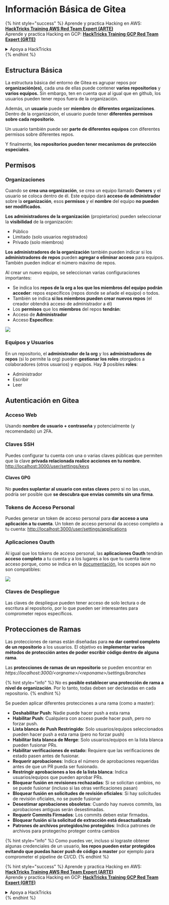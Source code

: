 # Información Básica de Gitea

{% hint style="success" %}
Aprende y practica Hacking en AWS:<img src="../../.gitbook/assets/image (1).png" alt="" data-size="line">[**HackTricks Training AWS Red Team Expert (ARTE)**](https://training.hacktricks.xyz/courses/arte)<img src="../../.gitbook/assets/image (1).png" alt="" data-size="line">\
Aprende y practica Hacking en GCP: <img src="../../.gitbook/assets/image (2).png" alt="" data-size="line">[**HackTricks Training GCP Red Team Expert (GRTE)**<img src="../../.gitbook/assets/image (2).png" alt="" data-size="line">](https://training.hacktricks.xyz/courses/grte)

<details>

<summary>Apoya a HackTricks</summary>

* Revisa los [**planes de suscripción**](https://github.com/sponsors/carlospolop)!
* **Únete al** 💬 [**grupo de Discord**](https://discord.gg/hRep4RUj7f) o al [**grupo de telegram**](https://t.me/peass) o **síguenos** en **Twitter** 🐦 [**@hacktricks\_live**](https://twitter.com/hacktricks\_live)**.**
* **Comparte trucos de hacking enviando PRs a los** [**HackTricks**](https://github.com/carlospolop/hacktricks) y [**HackTricks Cloud**](https://github.com/carlospolop/hacktricks-cloud) repos de github.

</details>
{% endhint %}

## Estructura Básica

La estructura básica del entorno de Gitea es agrupar repos por **organización(es),** cada una de ellas puede contener **varios repositorios** y **varios equipos.** Sin embargo, ten en cuenta que al igual que en github, los usuarios pueden tener repos fuera de la organización.

Además, un **usuario** puede ser **miembro** de **diferentes organizaciones**. Dentro de la organización, el usuario puede tener **diferentes permisos sobre cada repositorio**.

Un usuario también puede ser **parte de diferentes equipos** con diferentes permisos sobre diferentes repos.

Y finalmente, **los repositorios pueden tener mecanismos de protección especiales**.

## Permisos

### Organizaciones

Cuando se **crea una organización**, se crea un equipo llamado **Owners** y el usuario se coloca dentro de él. Este equipo dará **acceso de administrador** sobre la **organización**, esos **permisos** y el **nombre** del equipo **no pueden ser modificados**.

**Los administradores de la organización** (propietarios) pueden seleccionar la **visibilidad** de la organización:

* Público
* Limitado (solo usuarios registrados)
* Privado (solo miembros)

**Los administradores de la organización** también pueden indicar si los **administradores de repos** pueden **agregar o eliminar acceso** para equipos. También pueden indicar el número máximo de repos.

Al crear un nuevo equipo, se seleccionan varias configuraciones importantes:

* Se indica los **repos de la org a los que los miembros del equipo podrán acceder**: repos específicos (repos donde se añade el equipo) o todos.
* También se indica **si los miembros pueden crear nuevos repos** (el creador obtendrá acceso de administrador a él)
* Los **permisos** que los **miembros** del repos **tendrán**:
* Acceso de **Administrador**
* Acceso **Específico**:

![](<../../.gitbook/assets/image (118).png>)

### Equipos y Usuarios

En un repositorio, el **administrador de la org** y los **administradores de repos** (si lo permite la org) pueden **gestionar los roles** otorgados a colaboradores (otros usuarios) y equipos. Hay **3** posibles **roles**:

* Administrador
* Escribir
* Leer

## Autenticación en Gitea

### Acceso Web

Usando **nombre de usuario + contraseña** y potencialmente (y recomendado) un 2FA.

### **Claves SSH**

Puedes configurar tu cuenta con una o varias claves públicas que permiten que la clave **privada relacionada realice acciones en tu nombre.** [http://localhost:3000/user/settings/keys](http://localhost:3000/user/settings/keys)

#### **Claves GPG**

No **puedes suplantar al usuario con estas claves** pero si no las usas, podría ser posible que **se descubra que envías commits sin una firma**.

### **Tokens de Acceso Personal**

Puedes generar un token de acceso personal para **dar acceso a una aplicación a tu cuenta**. Un token de acceso personal da acceso completo a tu cuenta: [http://localhost:3000/user/settings/applications](http://localhost:3000/user/settings/applications)

### Aplicaciones Oauth

Al igual que los tokens de acceso personal, las **aplicaciones Oauth** tendrán **acceso completo** a tu cuenta y a los lugares a los que tu cuenta tiene acceso porque, como se indica en la [documentación](https://docs.gitea.io/en-us/oauth2-provider/#scopes), los scopes aún no son compatibles:

![](<../../.gitbook/assets/image (194).png>)

### Claves de Despliegue

Las claves de despliegue pueden tener acceso de solo lectura o de escritura al repositorio, por lo que pueden ser interesantes para comprometer repos específicos.

## Protecciones de Ramas

Las protecciones de ramas están diseñadas para **no dar control completo de un repositorio** a los usuarios. El objetivo es **implementar varios métodos de protección antes de poder escribir código dentro de alguna rama**.

Las **protecciones de ramas de un repositorio** se pueden encontrar en _https://localhost:3000/\<orgname>/\<reponame>/settings/branches_

{% hint style="info" %}
No es **posible establecer una protección de rama a nivel de organización**. Por lo tanto, todas deben ser declaradas en cada repositorio.
{% endhint %}

Se pueden aplicar diferentes protecciones a una rama (como a master):

* **Deshabilitar Push**: Nadie puede hacer push a esta rama
* **Habilitar Push**: Cualquiera con acceso puede hacer push, pero no forzar push.
* **Lista blanca de Push Restringido**: Solo usuarios/equipos seleccionados pueden hacer push a esta rama (pero no forzar push)
* **Habilitar lista blanca de Merge**: Solo usuarios/equipos en la lista blanca pueden fusionar PRs.
* **Habilitar verificaciones de estado:** Requiere que las verificaciones de estado pasen antes de fusionar.
* **Requerir aprobaciones**: Indica el número de aprobaciones requeridas antes de que un PR pueda ser fusionado.
* **Restringir aprobaciones a los de la lista blanca**: Indica usuarios/equipos que pueden aprobar PRs.
* **Bloquear fusión en revisiones rechazadas**: Si se solicitan cambios, no se puede fusionar (incluso si las otras verificaciones pasan)
* **Bloquear fusión en solicitudes de revisión oficiales**: Si hay solicitudes de revisión oficiales, no se puede fusionar
* **Desestimar aprobaciones obsoletas**: Cuando hay nuevos commits, las aprobaciones antiguas serán desestimadas.
* **Requerir Commits Firmados**: Los commits deben estar firmados.
* **Bloquear fusión si la solicitud de extracción está desactualizada**
* **Patrones de archivos protegidos/no protegidos**: Indica patrones de archivos para proteger/no proteger contra cambios

{% hint style="info" %}
Como puedes ver, incluso si lograste obtener algunas credenciales de un usuario, **los repos pueden estar protegidos evitando que puedas hacer push de código a master** por ejemplo para comprometer el pipeline de CI/CD.
{% endhint %}

{% hint style="success" %}
Aprende y practica Hacking en AWS:<img src="../../.gitbook/assets/image (1).png" alt="" data-size="line">[**HackTricks Training AWS Red Team Expert (ARTE)**](https://training.hacktricks.xyz/courses/arte)<img src="../../.gitbook/assets/image (1).png" alt="" data-size="line">\
Aprende y practica Hacking en GCP: <img src="../../.gitbook/assets/image (2).png" alt="" data-size="line">[**HackTricks Training GCP Red Team Expert (GRTE)**<img src="../../.gitbook/assets/image (2).png" alt="" data-size="line">](https://training.hacktricks.xyz/courses/grte)

<details>

<summary>Apoya a HackTricks</summary>

* Revisa los [**planes de suscripción**](https://github.com/sponsors/carlospolop)!
* **Únete al** 💬 [**grupo de Discord**](https://discord.gg/hRep4RUj7f) o al [**grupo de telegram**](https://t.me/peass) o **síguenos** en **Twitter** 🐦 [**@hacktricks\_live**](https://twitter.com/hacktricks\_live)**.**
* **Comparte trucos de hacking enviando PRs a los** [**HackTricks**](https://github.com/carlospolop/hacktricks) y [**HackTricks Cloud**](https://github.com/carlospolop/hacktricks-cloud) repos de github.

</details>
{% endhint %}
